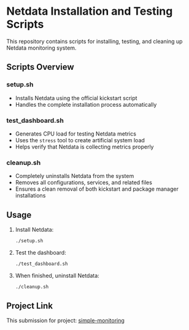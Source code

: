 # Netdata Installation and Testing Scripts

This repository contains scripts for installing, testing, and cleaning up Netdata monitoring system.

## Scripts Overview

### setup.sh

- Installs Netdata using the official kickstart script
- Handles the complete installation process automatically

### test_dashboard.sh

- Generates CPU load for testing Netdata metrics
- Uses the `stress` tool to create artificial system load
- Helps verify that Netdata is collecting metrics properly

### cleanup.sh

- Completely uninstalls Netdata from the system
- Removes all configurations, services, and related files
- Ensures a clean removal of both kickstart and package manager installations

## Usage

1. Install Netdata:

   ```bash
   ./setup.sh
   ```

2. Test the dashboard:

   ```bash
   ./test_dashboard.sh
   ```

3. When finished, uninstall Netdata:
   ```bash
   ./cleanup.sh
   ```

## Project Link

This submission for project: [simple-monitoring](https://roadmap.sh/projects/simple-monitoring-dashboard)

